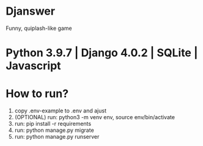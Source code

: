 # Djanswer
Funny, quiplash-like game

# Python 3.9.7 | Django 4.0.2 | SQLite | Javascript

# How to run?
1. copy .env-example to .env and ajust
2. (OPTIONAL) run: python3 -m venv env, source env/bin/activate 
3. run: pip install -r requirements
4. run: python manage.py migrate
5. run: python manage.py runserver
